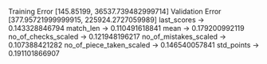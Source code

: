 Training Error
[145.85199, 36537.739482999714]
Validation Error
[377.95721999999915, 225924.2727059989]
last_scores -> 0.143328846794
match_len -> 0.110491618841
mean -> 0.179200992119
no_of_checks_scaled -> 0.121948196217
no_of_mistakes_scaled -> 0.107388421282
no_of_piece_taken_scaled -> 0.146540057841
std_points -> 0.191101866907
